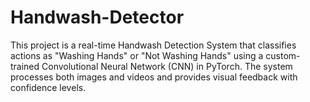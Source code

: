 # Handwash-Detector
This project is a real-time Handwash Detection System that classifies actions as "Washing Hands" or "Not Washing Hands" using a custom-trained Convolutional Neural Network (CNN) in PyTorch. The system processes both images and videos and provides visual feedback with confidence levels.
